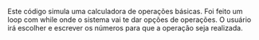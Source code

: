 Este código simula uma calculadora de operações básicas. Foi feito um loop com while onde o sistema vai te dar opções de operações. O usuário irá escolher e escrever os números para que a operação seja realizada.
